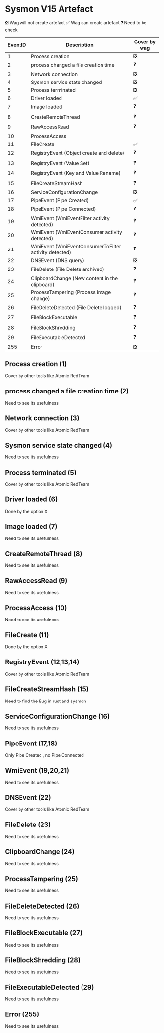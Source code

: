 # Sysmon V15 Artefact

❎ Wag will not create artefact
✅ Wag can create artefact
❓ Need to be check

| EventID | Description | Cover by wag
| --- | --- | --- |
| 1 | Process creation | ❎
| 2 | process changed a file creation time | ❓
| 3 | Network connection | ❎
| 4 | Sysmon service state changed | ❎
| 5 | Process terminated | ❎
| 6 | Driver loaded | ✅
| 7 | Image loaded | ❓
| 8 | CreateRemoteThread | ❓
| 9 | RawAccessRead | ❓
| 10 | ProcessAccess
| 11 | FileCreate | ✅
| 12 | RegistryEvent (Object create and delete) | ❓
| 13 | RegistryEvent (Value Set) | ❓
| 14 | RegistryEvent (Key and Value Rename) | ❓
| 15 | FileCreateStreamHash | ❓
| 16 | ServiceConfigurationChange | ❎
| 17 | PipeEvent (Pipe Created) | ✅
| 18 | PipeEvent (Pipe Connected) | ❓
| 19 | WmiEvent (WmiEventFilter activity detected) | ❓
| 20 | WmiEvent (WmiEventConsumer activity detected) | ❓
| 21 | WmiEvent (WmiEventConsumerToFilter activity detected) | ❓
| 22 | DNSEvent (DNS query) | ❎
| 23 | FileDelete (File Delete archived) | ❓
| 24 | ClipboardChange (New content in the clipboard) | ❓
| 25 | ProcessTampering (Process image change) | ❓
| 26 | FileDeleteDetected (File Delete logged) | ❓
| 27 | FileBlockExecutable | ❓
| 28 | FileBlockShredding | ❓
| 29 | FileExecutableDetected | ❓
| 255 | Error | ❎

## Process creation (1)
Cover by other tools like Atomic RedTeam

## process changed a file creation time (2)
Need to see its usefulness

## Network connection (3)
Cover by other tools like Atomic RedTeam

## Sysmon service state changed (4)
Need to see its usefulness

## Process terminated (5)
Cover by other tools like Atomic RedTeam

## Driver loaded (6)
Done by the option X

## Image loaded (7)
Need to see its usefulness

## CreateRemoteThread (8)
Need to see its usefulness

## RawAccessRead (9)
Need to see its usefulness

## ProcessAccess (10)
Need to see its usefulness

## FileCreate (11)
Done by the option X

## RegistryEvent (12,13,14)
Cover by other tools like Atomic RedTeam

## FileCreateStreamHash (15)
Need to find the Bug in rust and sysmon 

## ServiceConfigurationChange (16)
Need to see its usefulness

## PipeEvent (17,18)
Only Pipe Created , no Pipe Connected

## WmiEvent (19,20,21)
Need to see its usefulness

## DNSEvent (22)
Cover by other tools like Atomic RedTeam

## FileDelete (23)
Need to see its usefulness

## ClipboardChange (24)
Need to see its usefulness

## ProcessTampering (25)
Need to see its usefulness

## FileDeleteDetected (26)
Need to see its usefulness

## FileBlockExecutable (27)
Need to see its usefulness

## FileBlockShredding (28)
Need to see its usefulness

## FileExecutableDetected (29)
Need to see its usefulness

## Error (255)
Need to see its usefulness
